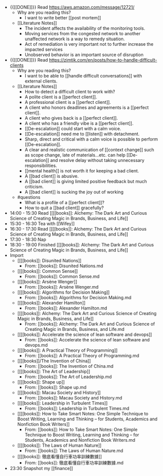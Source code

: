 - {{[[DONE]]}} Read https://aws.amazon.com/message/12721/ 
    - Why are you reading this?
        - I want to write better [[post mortem]]
    - [[Literature Notes]]
        - The incident affects the availability of the monitoring tools.
        - Moving services from the congested network to another unaffected network is a way to remedy situation.
        - Act of remediation is very important not to further increase the impacted services
        - Unobserved behavior is an important source of disruption
- {{[[DONE]]}} Read https://zimtik.com/en/posts/how-to-handle-difficult-clients 
    - Why are you reading this?
        - I want to be able to [[handle difficult conversations]] with external clients.
    - [[Literature Notes]]
        - How to detect a difficult client to work with?
        - A polite client is a [[perfect client]].
        - A professional client is a [[perfect client]].
        - A client who honors deadlines and agreements is a [[perfect client]].
        - A client who gives back is a [[perfect client]].
        - A client who has a friendly vibe is a [[perfect client]].
        - [[De-escalation]] could start with a calm voice.
        - [[De-escalation]] need me to [[listen]] with detachment.
        - Sharp, direct and critical with a calm voice is possible to perform [[De-escalation]].
        - A clear and realistic communication of [[context change]] such as scope change, late of materials...etc. can help [[De-escalation]] and resolve delay without taking unnecessary responsibilities.
        - [[mental health]] is not worth it for keeping a bad client.
        - A [[bad client]] is abusive.
        - A [[bad client]] is giving limited positive feedback but much criticism.
        - A [[bad client]] is sucking the joy out of working
    - #questions
        -  What is a profile of a [[perfect client]]?
        - How to quit a [[bad client]] gracefully?
- 14:00 - 15:30 Read [[[[books]]: Alchemy: The Dark Art and Curious Science of Creating Magic in Brands, Business, and Life]]
- 15:30 - 16:30 Tea with [[Wifey]]
- 16:30 - 17:30 Read [[[[books]]: Alchemy: The Dark Art and Curious Science of Creating Magic in Brands, Business, and Life]]
- 17:30 - 18:30 Nap
- 18:30 - 19:00 Finished [[[[books]]: Alchemy: The Dark Art and Curious Science of Creating Magic in Brands, Business, and Life]]
- Import
    - [[[[books]]: Disunited Nations]]
        - From: [[books]]: Disunited Nations.md
    - [[[[books]]: Common Sense]]
        - From: [[books]]: Common Sense.md
    - [[[[books]]: Arsène Wenger]]
        - From: [[books]]: Arsène Wenger.md
    - [[[[books]]: Algorithms for Decision Making]]
        - From: [[books]]: Algorithms for Decision Making.md
    - [[[[books]]: Alexander Hamilton]]
        - From: [[books]]: Alexander Hamilton.md
    - [[[[books]]: Alchemy: The Dark Art and Curious Science of Creating Magic in Brands, Business, and Life]]
        - From: [[books]]: Alchemy: The Dark Art and Curious Science of Creating Magic in Brands, Business, and Life.md
    - [[[[books]]: Accelerate the science of lean software and devops]]
        - From: [[books]]: Accelerate the science of lean software and devops.md
    - [[[[books]]: A Practical Theory of Programming]]
        - From: [[books]]: A Practical Theory of Programming.md
    - [[[[books]]/The Invention of China]]
        - From: [[books]]: The Invention of China.md
    - [[[[books]]: The Art of Leadership]]
        - From: [[books]]: The Art of Leadership.md
    - [[[[books]]: Shape up]]
        - From: [[books]]: Shape up.md
    - [[[[books]]: Macau Society and History]]
        - From: [[books]]: Macau Society and History.md
    - [[[[books]]: Leadership in Turbulent Times]]
        - From: [[books]]: Leadership in Turbulent Times.md
    - [[[[books]]: How to Take Smart Notes: One Simple Technique to Boost Writing, Learning and Thinking – for Students, Academics and Nonfiction Book Writers]]
        - From: [[books]]: How to Take Smart Notes: One Simple Technique to Boost Writing, Learning and Thinking – for Students, Academics and Nonfiction Book Writers.md
    - [[[[books]]: The Laws of Human Nature]]
        - From: [[books]]: The Laws of Human Nature.md
    - [[[[books]]: 徹底看懂自行車功率訓練數據]]
        - From: [[books]]: 徹底看懂自行車功率訓練數據.md
- 23:30 Snapshot my [[finance]]
